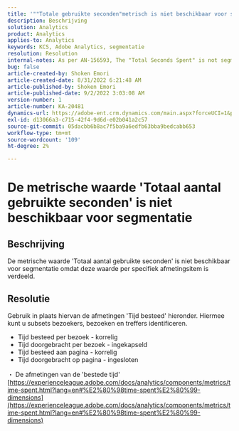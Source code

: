```yaml
---
title: '""Totale gebruikte seconden"metrisch is niet beschikbaar voor segmentatie"'
description: Beschrijving
solution: Analytics
product: Analytics
applies-to: Analytics
keywords: KCS, Adobe Analytics, segmentatie
resolution: Resolution
internal-notes: As per AN-156593, The "Total Seconds Spent" is not segmentable.
bug: false
article-created-by: Shoken Emori
article-created-date: 8/31/2022 6:21:48 AM
article-published-by: Shoken Emori
article-published-date: 9/2/2022 3:03:08 AM
version-number: 1
article-number: KA-20481
dynamics-url: https://adobe-ent.crm.dynamics.com/main.aspx?forceUCI=1&pagetype=entityrecord&etn=knowledgearticle&id=34b9652d-f528-ed11-9db1-0022480869de
exl-id: d13066a3-c715-42f4-9d6d-e02b041a2c57
source-git-commit: 05dacbb6b8ac7f5ba9a6edfb63bba9bedcabb653
workflow-type: tm+mt
source-wordcount: '109'
ht-degree: 2%

---
```


# De metrische waarde &#39;Totaal aantal gebruikte seconden&#39; is niet beschikbaar voor segmentatie

## Beschrijving

De metrische waarde &#39;Totaal aantal gebruikte seconden&#39; is niet beschikbaar voor segmentatie omdat deze waarde per specifiek afmetingsitem is verdeeld.

## Resolutie


Gebruik in plaats hiervan de afmetingen &#39;Tijd besteed&#39; hieronder. Hiermee kunt u subsets bezoekers, bezoeken en treffers identificeren.

- Tijd besteed per bezoek - korrelig
- Tijd doorgebracht per bezoek - ingekapseld
- Tijd besteed aan pagina - korrelig
- Tijd doorgebracht op pagina - ingesloten


・ De afmetingen van de &#39;bestede tijd&#39;
[https://experienceleague.adobe.com/docs/analytics/components/metrics/time-spent.html?lang=en#%E2%80%98time-spent%E2%80%99-dimensions](https://experienceleague.adobe.com/docs/analytics/components/metrics/time-spent.html?lang=en#%E2%80%98time-spent%E2%80%99-dimensions)
